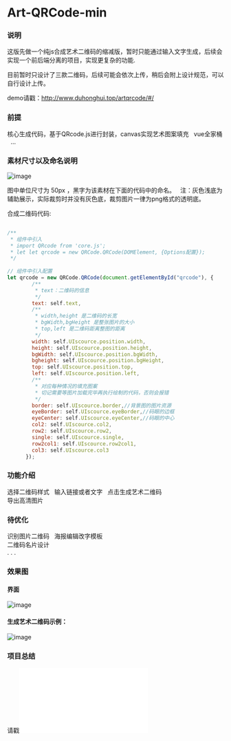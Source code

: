 # Art-QRCode-min
### 说明
这版先做一个纯js合成艺术二维码的缩减版，暂时只能通过输入文字生成，后续会实现一个前后端分离的项目，实现更复杂的功能.  

目前暂时只设计了三款二维码，后续可能会依次上传，稍后会附上设计规范，可以自行设计上传。  
  
demo请戳：http://www.duhonghui.top/artqrcode/#/
### 前提
核心生成代码，基于QRcode.js进行封装，canvas实现艺术图案填充  
vue全家桶  
...
  
### 素材尺寸以及命名说明

![image](http://wx3.sinaimg.cn/mw690/a73bc6a1ly1fml6ed2m30j20s00gzmz1.jpg)    

图中单位尺寸为 50px ，黑字为该素材在下面的代码中的命名。  
注：灰色浅底为辅助展示，实际裁剪时并没有灰色底，裁剪图片一律为png格式的透明底。

合成二维码代码:
```js
 
/**
 * 组件中引入
 * import QRcode from 'core.js';
 * let let qrcode = new QRCode.QRCode(DOMElement, {Options配置});
 */
 
// 组件中引入配置
let qrcode = new QRCode.QRCode(document.getElementById("qrcode"), {
        /**
         * text：二维码的信息
         */
        text: self.text,
        /**
         * width,height 是二维码的长宽
         * bgWidth,bgHeight 是整张图片的大小
         * top,left 是二维码距离整图的距离
         */
        width: self.UIscource.position.width,
        height: self.UIscource.position.height,
        bgWidth: self.UIscource.position.bgWidth,
        bgheight: self.UIscource.position.bgHeight,
        top: self.UIscource.position.top,
        left: self.UIscource.position.left,
        /**
         * 对应每种情况的填充图案
         * 切记需要等图片加载完毕再执行绘制的代码，否则会报错
         */
        border: self.UIscource.border,//背景图的图片资源
        eyeBorder: self.UIscource.eyeBorder,//码眼的边框
        eyeCenter: self.UIscource.eyeCenter,//码眼的中心
        col2: self.UIscource.col2,
        row2: self.UIscource.row2,
        single: self.UIscource.single,
        row2col1: self.UIscource.row2col1,
        col3: self.UIscource.col3
      });
```

### 功能介绍
选择二维码样式  
输入链接或者文字    
点击生成艺术二维码  
导出高清图片  

### 待优化
识别图片二维码  
海报编辑改字模板  
二维码名片设计  
. . .

### 效果图
#### 界面
![image](http://wx2.sinaimg.cn/mw690/a73bc6a1ly1flv9o0y775j20yj0hpk0d.jpg)  
#### 生成艺术二维码示例：
![image](http://wx2.sinaimg.cn/mw690/a73bc6a1ly1fmeydtz4jej21kw0qzgz6.jpg)


### 项目总结
请戳![项目总结](问题汇总.md)



